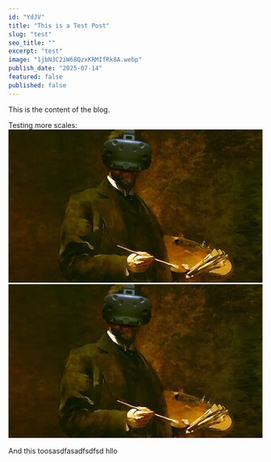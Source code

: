 ```yaml
---
id: "YdJV"
title: "This is a Test Post"
slug: "test"
seo_title: ""
excerpt: "test"
image: "1jbN3C2iW68QzxKRMIfRk8A.webp"
publish_date: "2025-07-14"
featured: false
published: false
---
```


This is the content of the blog.

Testing more scales:
![0.5](1jbN3C2iW68QzxKRMIfRk8A.webp "Small version")
![1.2](1jbN3C2iW68QzxKRMIfRk8A.webp "Large version")

And this toosasdfasadfsdfsd hllo